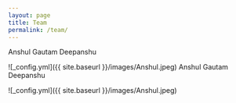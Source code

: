 ```yaml
---
layout: page
title: Team
permalink: /team/
---
```


Anshul Gautam Deepanshu

![_config.yml]({{ site.baseurl }}/images/Anshul.jpeg)
Anshul Gautam Deepanshu

![_config.yml]({{ site.baseurl }}/images/Anshul.jpeg)
